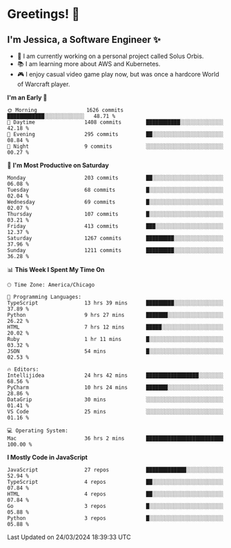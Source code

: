 # Greetings! 🧠

## I'm Jessica, a Software Engineer :sparkles:

- 🌟 I am currently working on a personal project called Solus Orbis.
- 📚 I am learning more about AWS and Kubernetes.
- 🎮 I enjoy casual video game play now, but was once a hardcore World of Warcraft player.

<!--START_SECTION:waka-->
**I'm an Early 🐤** 

```text
🌞 Morning                1626 commits        ████████████░░░░░░░░░░░░░   48.71 % 
🌆 Daytime                1408 commits        ███████████░░░░░░░░░░░░░░   42.18 % 
🌃 Evening                295 commits         ██░░░░░░░░░░░░░░░░░░░░░░░   08.84 % 
🌙 Night                  9 commits           ░░░░░░░░░░░░░░░░░░░░░░░░░   00.27 % 
```
📅 **I'm Most Productive on Saturday** 

```text
Monday                   203 commits         ██░░░░░░░░░░░░░░░░░░░░░░░   06.08 % 
Tuesday                  68 commits          █░░░░░░░░░░░░░░░░░░░░░░░░   02.04 % 
Wednesday                69 commits          █░░░░░░░░░░░░░░░░░░░░░░░░   02.07 % 
Thursday                 107 commits         █░░░░░░░░░░░░░░░░░░░░░░░░   03.21 % 
Friday                   413 commits         ███░░░░░░░░░░░░░░░░░░░░░░   12.37 % 
Saturday                 1267 commits        █████████░░░░░░░░░░░░░░░░   37.96 % 
Sunday                   1211 commits        █████████░░░░░░░░░░░░░░░░   36.28 % 
```


📊 **This Week I Spent My Time On** 

```text
🕑︎ Time Zone: America/Chicago

💬 Programming Languages: 
TypeScript               13 hrs 39 mins      █████████░░░░░░░░░░░░░░░░   37.89 % 
Python                   9 hrs 27 mins       ███████░░░░░░░░░░░░░░░░░░   26.22 % 
HTML                     7 hrs 12 mins       █████░░░░░░░░░░░░░░░░░░░░   20.02 % 
Ruby                     1 hr 11 mins        █░░░░░░░░░░░░░░░░░░░░░░░░   03.32 % 
JSON                     54 mins             █░░░░░░░░░░░░░░░░░░░░░░░░   02.53 % 

🔥 Editors: 
Intellijidea             24 hrs 42 mins      █████████████████░░░░░░░░   68.56 % 
PyCharm                  10 hrs 24 mins      ███████░░░░░░░░░░░░░░░░░░   28.86 % 
DataGrip                 30 mins             ░░░░░░░░░░░░░░░░░░░░░░░░░   01.41 % 
VS Code                  25 mins             ░░░░░░░░░░░░░░░░░░░░░░░░░   01.16 % 

💻 Operating System: 
Mac                      36 hrs 2 mins       █████████████████████████   100.00 % 
```

**I Mostly Code in JavaScript** 

```text
JavaScript               27 repos            █████████████░░░░░░░░░░░░   52.94 % 
TypeScript               4 repos             ██░░░░░░░░░░░░░░░░░░░░░░░   07.84 % 
HTML                     4 repos             ██░░░░░░░░░░░░░░░░░░░░░░░   07.84 % 
Go                       3 repos             █░░░░░░░░░░░░░░░░░░░░░░░░   05.88 % 
Python                   3 repos             █░░░░░░░░░░░░░░░░░░░░░░░░   05.88 % 
```




 Last Updated on 24/03/2024 18:39:33 UTC
<!--END_SECTION:waka-->

<!--
**jessikuh/jessikuh** is a ✨ _special_ ✨ repository because its `README.md` (this file) appears on your GitHub profile.

Here are some ideas to get you started:

- 🔭 I’m currently working on ...
- 🌱 I’m currently learning ...
- 👯 I’m looking to collaborate on ...
- 🤔 I’m looking for help with ...
- 💬 Ask me about ...
- 📫 How to reach me: ...
- 😄 Pronouns: ...
- ⚡ Fun fact: ...
-->
